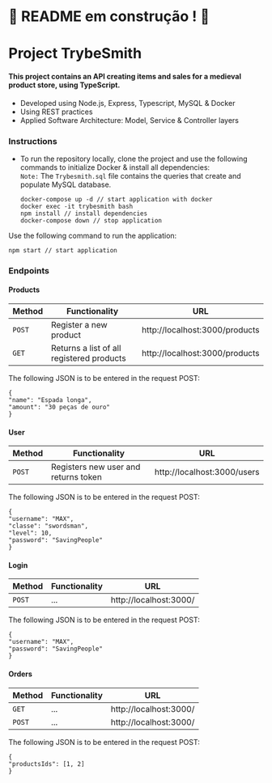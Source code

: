 # :construction: README em construção ! :construction:

# Project TrybeSmith
#### This project contains an API creating items and sales for a medieval product store, using TypeScript.

* Developed using Node.js, Express, Typescript, MySQL & Docker
* Using REST practices
* Applied Software Architecture: Model, Service & Controller layers

### Instructions
* To run the repository locally, clone the project and use the following commands to initialize Docker & install all dependencies:\
`Note:` The `Trybesmith.sql` file contains the queries that create and populate MySQL database.
  
  ```
  docker-compose up -d // start application with docker
  docker exec -it trybesmith bash
  npm install // install dependencies
  docker-compose down // stop application
  ```

Use the following command to run the application:
  ```
  npm start // start application
  ```

### Endpoints
#### Products

  | Method     | Functionality | URL |
  | ----------- | ----------- | ----------- |
  | `POST`   | Register a new product | http://localhost:3000/products |
  | `GET`   | Returns a list of all registered products | http://localhost:3000/products |

The following JSON is to be entered in the request POST:
  ```
  {
  "name": "Espada longa",
  "amount": "30 peças de ouro"
  }
  ```

#### User

  | Method     | Functionality | URL |
  | ----------- | ----------- | ----------- |
  | `POST`   | Registers new user and returns token | http://localhost:3000/users |

The following JSON is to be entered in the request POST:
  ```
  {
  "username": "MAX",
  "classe": "swordsman",
  "level": 10,
  "password": "SavingPeople"
  }
  ```

#### Login

  | Method     | Functionality | URL |
  | ----------- | ----------- | ----------- |
  | `POST`   | ... | http://localhost:3000/ |

The following JSON is to be entered in the request POST:
  ```
  {
  "username": "MAX",
  "password": "SavingPeople"
  }
  ```

#### Orders

  | Method     | Functionality | URL |
  | ----------- | ----------- | ----------- |
  | `GET`   | ... | http://localhost:3000/ |
  | `POST`   | ... | http://localhost:3000/ |

The following JSON is to be entered in the request POST:
  ```
  {
  "productsIds": [1, 2]
  }
  ```
